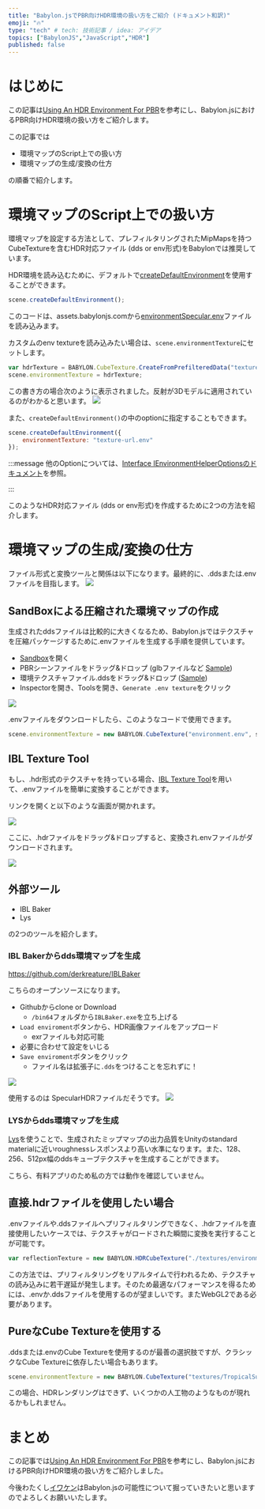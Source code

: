 ```yaml
---
title: "Babylon.jsでPBR向けHDR環境の扱い方をご紹介 (ドキュメント和訳)"
emoji: "🔥"
type: "tech" # tech: 技術記事 / idea: アイデア
topics: ["BabylonJS","JavaScript","HDR"]
published: false
---
```


# はじめに
この記事は[Using An HDR Environment For PBR](https://doc.babylonjs.com/divingDeeper/materials/using/HDREnvironment)を参考にし、Babylon.jsにおけるPBR向けHDR環境の扱い方をご紹介します。

この記事では

- 環境マップのScript上での扱い方
- 環境マップの生成/変換の仕方

の順番で紹介します。

# 環境マップのScript上での扱い方

環境マップを設定する方法として、プレフィルタリングされたMipMapsを持つCubeTextureを含むHDR対応ファイル (dds or env形式)をBabylonでは推奨しています。

HDR環境を読み込むために、デフォルトで[createDefaultEnvironment](https://doc.babylonjs.com/typedoc/classes/babylon.scene#createdefaultenvironment)を使用することができます。

```js
scene.createDefaultEnvironment();
```

このコードは、assets.babylonjs.comから[environmentSpecular.env](https://assets.babylonjs.com/environments/environmentSpecular.env)ファイルを読み込みます。

カスタムのenv textureを読み込みたい場合は、`scene.environmentTexture`にセットします。

```js
var hdrTexture = BABYLON.CubeTexture.CreateFromPrefilteredData("textures/environment.env", scene);
scene.environmentTexture = hdrTexture;
```
この書き方の場合次のように表示されました。反射が3Dモデルに適用されているのがわかると思います。
![](/images/hololens-2022-2/2022-04-03-23-38-32.png)


また、`createDefaultEnvironment()`の中のoptionに指定することもできます。

```js
scene.createDefaultEnvironment({
    environmentTexture: "texture-url.env"
});
```

:::message
他のOptionについては、[Interface IEnvironmentHelperOptionsのドキュメント](https://doc.babylonjs.com/typedoc/interfaces/babylon.ienvironmenthelperoptions)を参照。

:::

このようなHDR対応ファイル (dds or env形式)を作成するために2つの方法を紹介します。


# 環境マップの生成/変換の仕方

ファイル形式と変換ツールと関係は以下になります。最終的に、.ddsまたは.envファイルを目指します。
![](/images/hololens-2022-2/2022-04-04-19-22-20.png)

## SandBoxによる圧縮された環境マップの作成

生成されたddsファイルは比較的に大きくなるため、Babylon.jsではテクスチャを圧縮パッケージするために.envファイルを生成する手順を提供しています。

- [Sandbox](https://sandbox.babylonjs.com/)を開く
- PBRシーンファイルをドラッグ&ドロップ (glbファイルなど [Sample](https://models.babylonjs.com/PBR_Spheres.glb))
- 環境テクスチャファイル.ddsをドラッグ&ドロップ ([Sample](https://playground.babylonjs.com/textures/environment.dds))
- Inspectorを開き、Toolsを開き、`Generate .env texture`をクリック

![](/images/hololens-2022-2/2022-04-04-17-11-54.png)

.envファイルをダウンロードしたら、このようなコードで使用できます。

```js
scene.environmentTexture = new BABYLON.CubeTexture("environment.env", scene);
```

## IBL Texture Tool

もし、.hdr形式のテクスチャを持っている場合、[IBL Texture Tool](https://www.babylonjs.com/tools/ibl/)を用いて、.envファイルを簡単に変換することができます。

リンクを開くと以下のような画面が開かれます。

![](/images/hololens-2022-2/2022-04-04-17-43-32.png)

ここに、.hdrファイルをドラッグ&ドロップすると、変換され.envファイルがダウンロードされます。

![](/images/hololens-2022-2/2022-04-04-17-45-27.png)

## 外部ツール

- IBL Baker
- Lys

の2つのツールを紹介します。

### IBL Bakerからdds環境マップを生成

https://github.com/derkreature/IBLBaker

こちらのオープンソースになります。

- Githubからclone or Download
  - `/bin64`フォルダから`IBLBaker.exe`を立ち上げる
- `Load enviroment`ボタンから、HDR画像ファイルをアップロード
  - exrファイルも対応可能
- 必要に合わせて設定をいじる
- `Save enviroment`ボタンをクリック
  - ファイル名は拡張子に`.dds`をつけることを忘れずに！

![](/images/hololens-2022-2/2022-04-04-18-28-38.png)


使用するのは SpecularHDRファイルだそうです。
![](/images/hololens-2022-2/2022-04-04-18-30-43.png)

### LYSからdds環境マップを生成

[Lys](https://www.knaldtech.com/lys/)を使うことで、生成されたミップマップの出力品質をUnityのstandard materialに近いroughnessレスポンスより高い水準になります。また、128、256、512px幅のddsキューブテクスチャを生成することができます。

こちら、有料アプリのため私の方では動作を確認していません。

## 直接.hdrファイルを使用したい場合

.envファイルや.ddsファイルへプリフィルタリングできなく、.hdrファイルを直接使用したいケースでは、テクスチャがロードされた瞬間に変換を実行することが可能です。

```js
var reflectionTexture = new BABYLON.HDRCubeTexture("./textures/environment.hdr", scene, 128, false, true, false, true);
```

この方法では、プリフィルタリングをリアルタイムで行われるため、テクスチャの読み込みに若干遅延が発生します。そのため最適なパフォーマンスを得るためには、.envか.ddsファイルを使用するのが望ましいです。またWebGL2である必要があります。
## PureなCube Textureを使用する

.ddsまたは.envのCube Textureを使用するのが最善の選択肢ですが、クラシックなCube Textureに依存したい場合もあります。

```js
scene.environmentTexture = new BABYLON.CubeTexture("textures/TropicalSunnyDay", scene);
```

この場合、HDRレンダリングはできず、いくつかの人工物のようなものが現れるかもしれません。

# まとめ

この記事では[Using An HDR Environment For PBR](https://doc.babylonjs.com/divingDeeper/materials/using/HDREnvironment)を参考にし、Babylon.jsにおけるPBR向けHDR環境の扱い方をご紹介しました。

今後わたくし[イワケン](https://twitter.com/iwaken71)はBabylon.jsの可能性について掘っていきたいと思いますのでよろしくお願いいたします。

